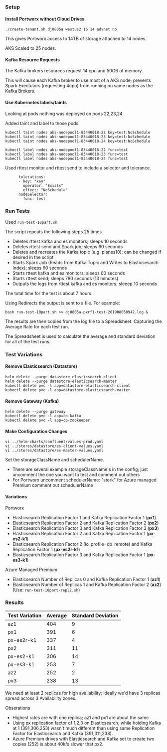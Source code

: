### Setup

#### Install Portworx without Cloud Drives

```
./create-tenant.sh dj0805a westus2 16 14 advnet no
```

This gives Portworx access to 14TB of storage attached to 14 nodes. 


AKS Scaled to 25 nodes.


#### Kafka Resource Requests

The Kafka brokers resources request 14 cpu and 50GB of memory. 

This will cause each Kafka broker to use most of a AKS node; prevents Spark Exectutors (requesting 4cpu) from running on same nodes as the Kafka Brokers.

####  Use Kubernetes labels/taints

Looking at pods nothing was deployed on pods 22,23,24.

Added taint and label to those pods.

```
kubectl taint nodes aks-nodepool1-83440018-22 key=test:NoSchedule
kubectl taint nodes aks-nodepool1-83440018-23 key=test:NoSchedule
kubectl taint nodes aks-nodepool1-83440018-24 key=test:NoSchedule
```

```
kubectl label nodes aks-nodepool1-83440018-22 func=test
kubectl label nodes aks-nodepool1-83440018-23 func=test
kubectl label nodes aks-nodepool1-83440018-24 func=test
```

Used rttest monitor and rttest send to include a selector and tolerance.

```
      tolerations:
      - key: "key"
        operator: "Exists"
        effect: "NoSchedule"
      nodeSelector:
        func: test
```

### Run Tests

Used ``run-test-10part.sh``

The script repeats the following steps 25 times
- Deletes rttest kafka and es monitors; sleeps 10 seconds
- Deletes rttest send and Spark job; sleeps 60 seconds
- Deletes and recreates the Kafka topic (e.g. planes10); can be changed if desired in the script
- Starts Spark Job (Reads from Kafka Topic and Writes to Elasticsesarch Index); sleeps 60 seconds
- Starts rttest kafka and es monitors; sleeps 60 seconds
- Starts rttest send; sleeps 780 seconds (13 minutes)
- Outputs the logs from rttest kafka and es monitors; sleeep 10 seconds

The total time for the test is about 7 hours.

Using Redirects the output is sent to a file.  For example:

```
bash run-test-10part.sh >> dj0805a-pxrf1-test-201908050942.log &
```

The results are then copies from the log file to a Spreadsheet.  Capturing the Average Rate for each test run. 

The Spreadsheet is used to calculate the average and standard deviation for all of the test runs.


### Test Variations


#### Remove Elasticsearch (Datastore)

```
helm delete --purge datastore-elasticsearch-client
helm delete --purge datastore-elasticsearch-master
kubectl delete pvc -l app=datastore-elasticsearch-client
kubectl delete pvc -l app=datastore-elasticsearch-master
```

#### Remove Gateway (Kafka)

```
helm delete --purge gateway
kubectl delete pvc -l app=cp-kafka
kubectl delete pvc -l app=cp-zookeeper
```

#### Make Configuration Changes

```
vi ../helm-charts/confluent/values-prod.yaml
vi ../stores/datastore/es-client-values.yaml
vi ../stores/datastore/es-master-values.yaml
```

Set the storageClassName and schedulerName.
- There are several example storageClassName's in the config; just uncomment the one you want to test and comment out others
- For Portworx uncomment schedulerName: "stork" for Azure managed Premium comment out schedulerName 


#### Variations

Portworx
- Elasticsearch Replication Factor 1 and Kafka Replication Factor 1 (**px1**)
- Elasticsearch Replication Factor 2 and Kafka Replication Factor 2 (**px2**)
- Elasticsearch Replication Factor 3 and Kafka Replication Factor 3 (**px3**)
- Elasticsearch Replication Factor 2 and Kafka Replication Factor 1 (**px-es2-k1**)
- Elasticsearch Replication Factor 2 (io_profile=db_remote) and Kafka Replication Factor 1 (**px-es2r-k1**)
- Elasticsearch Replication Factor 3 and Kafka Replication Factor 1 (**px-es3-k1**)


Azure Managed Premium 
- Elasticsearch Number of Replicas 0 and Kafka Replication Factor 1 (**az1**)
- Elasticsearch Number of Replicas 1 and Kafka Replication Factor 2 (**az2**) (Use: ``run-test-10part-repl2.sh``) 

### Results


|Test Variation|Average|Standard Deviation|
|--------------|-------|------------------|
|az1           |404    |9                 |
|px1           |391    |6                 |
|px-es2r-k1    |337    |4                 |
|px2           |311    |11                |
|px-es2-k1     |306    |14                |
|px-es3-k1     |253    |7                 |
|az2           |252    |2                 |
|px3           |238    |13                |




We need at least 2 replicas for high availability; ideally we'd have 3 replicas spread across 3 Availability zones. 

Obserations
- Highest rates are with one replica; az1 and px1 are about the same
- Using px replication factor of 1,2,3 on Elasticsearch; while holding Kafka at 1 (391,306,253) wasn't much different than using same Replication Factor for Elasticsearch and Kafka (391,311,238).
- Azure Premium drives with Elasticsearch and Kafka set to create two copies (252) is about 40k/s slower that px2.   





